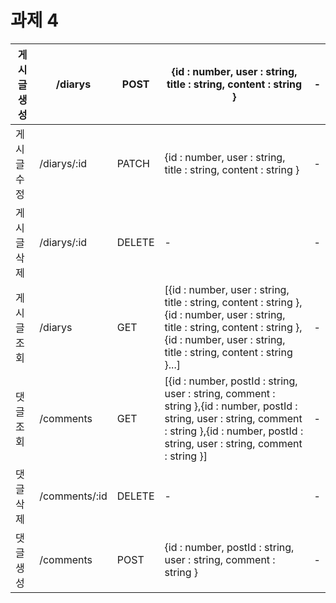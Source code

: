 # 과제 4

| 게시글 생성 | /diarys       | POST   | {id : number, user : string, title : string, content : string }                                                                                                                                      | -   |
| ----------- | ------------- | ------ | ---------------------------------------------------------------------------------------------------------------------------------------------------------------------------------------------------- | --- |
| 게시글 수정 | /diarys/:id   | PATCH  | {id : number, user : string, title : string, content : string }                                                                                                                                      | -   |
| 게시글 삭제 | /diarys/:id   | DELETE | -                                                                                                                                                                                                    | -   |
| 게시글 조회 | /diarys       | GET    | [{id : number, user : string, title : string, content : string },{id : number, user : string, title : string, content : string },{id : number, user : string, title : string, content : string }...] | -   |
| 댓글 조회   | /comments     | GET    | [{id : number, postId : string, user : string, comment : string },{id : number, postId : string, user : string, comment : string },{id : number, postId : string, user : string, comment : string }] | -   |
| 댓글 삭제   | /comments/:id | DELETE | -                                                                                                                                                                                                    | -   |
| 댓글 생성   | /comments     | POST   | {id : number, postId : string, user : string, comment : string }                                                                                                                                     | -   |
